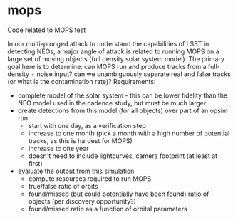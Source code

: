 # mops
Code related to MOPS test

In our multi-pronged attack to understand the capabilities of LSST in detecting NEOs, a major angle of attack is related to running MOPS on a large set of moving objects (full density solar system model). The primary goal here is to determine: can MOPS run and produce tracks from a full-density + noise input? can we unambiguously separate real and false tracks (or what is the contamination rate)? Requirements:
- complete model of the solar system - this can be lower fidelity than the NEO model used in the cadence study, but must be much larger
- create detections from this model (for all objects) over part of an opsim run
  + start with one day, as a verification step
  + increase to one month (pick a month with a high number of potential tracks, as this is hardest for MOPS)
  + increase to one year
  + doesn't need to include lightcurves, camera footprint (at least at first)
- evaluate the output from this simulation
  + compute resources required to run MOPS
  + true/false ratio of orbits
  + found/missed (but could potentially have been found) ratio of objects (per discovery opportunity?)
  + found/missed ratio as a function of orbital parameters
